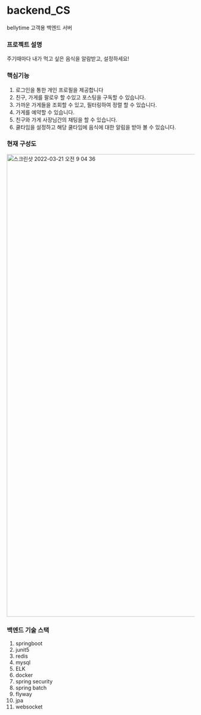 # backend_CS
bellytime 고객용 백엔드 서버

### 프로젝트 설명

주기때마다 내가 먹고 싶은 음식을 알람받고, 설정하세요!


### 핵심기능

1. 로그인을 통한 개인 프로필을 제공합니다
2. 친구, 가게를 팔로우 할 수있고 포스팅을 구독할 수 있습니다.
3. 가까운 가게들을 조회할 수 있고, 필터링하여 정렬 할 수 있습니다.
4. 가게를 예약할 수 있습니다.
5. 친구와 가게 사장님간의 채팅을 할 수 있습니다.
6. 쿨타임을 설정하고 해당 쿨타임에 음식에 대한 알림을 받아 볼 수 있습니다.

### 현재 구성도
<img width="1241" alt="스크린샷 2022-03-21 오전 9 04 36" src="https://user-images.githubusercontent.com/54499829/159191784-bb6eb58b-b635-43a3-a132-79521c76b00d.png">



### 백엔드 기술 스택
1. springboot
2. junit5
3. redis
4. mysql
5. ELK
6. docker
7. spring security
8. spring batch
9. flyway
10. jpa
11. websocket
  
  

